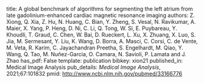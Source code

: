 title: A global benchmark of algorithms for segmenting the left atrium from late gadolinium-enhanced cardiac magnetic resonance imaging
authors: Z. Xiong, Q. Xia, Z. Hu, N. Huang, C. Bian, Y. Zheng, S. Vesal, N. Ravikumar, A. Maier, X. Yang, P. Heng, D. Ni, C. Li, Q. Tong, W. Si, E. Puybareau, Y. Khoudli, T. Graud, C. Chen, W. Bai, D. Rueckert, L. Xu, X. Zhuang, X. Luo, S. Jia, M. Sermesant, Y. Liu, K. Wang, D. Borra, A. Masci, C. Corsi, C. de Vente, M. Veta, R. Karim, C. Jayachandran Preetha, S. Engelhardt, M. Qiao, Y. Wang, Q. Tao, M. Nuñez-Garcia, O. Camara, N. Savioli, P. Lamata and J. Zhao
has_pdf: False
template: publication
bibkey: xion21
published_in: Medical Image Analysis
pub_details: <i>Medical Image Analysis</i>, 2021;67:101832
pmid: http://www.ncbi.nlm.nih.gov/pubmed/33166776
